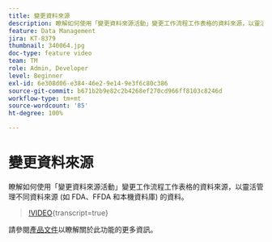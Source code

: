 ```yaml
---
title: 變更資料來源
description: 瞭解如何使用「變更資料來源活動」變更工作流程工作表格的資料來源，以靈活管理不同資料來源 (如 FDA、FFDA 和本機資料庫) 的資料。
feature: Data Management
jira: KT-8379
thumbnail: 340064.jpg
doc-type: feature video
team: TM
role: Admin, Developer
level: Beginner
exl-id: 6e308d06-e384-46e2-9e14-9e3f6c80c386
source-git-commit: b671b2b9e82c2b4268ef270cd966ff8103c8246d
workflow-type: tm+mt
source-wordcount: '85'
ht-degree: 100%

---
```


# 變更資料來源

瞭解如何使用「變更資料來源活動」變更工作流程工作表格的資料來源，以靈活管理不同資料來源 (如 FDA、FFDA 和本機資料庫) 的資料。

>[!VIDEO](https://video.tv.adobe.com/v/340064?quality=12&learn=on){transcript=true}

請參閱[產品文件](https://experienceleague.adobe.com/docs/campaign/campaign-v8/config/workflows.html?lang=zh-Hant#change-data-source-activity)以瞭解關於此功能的更多資訊。
